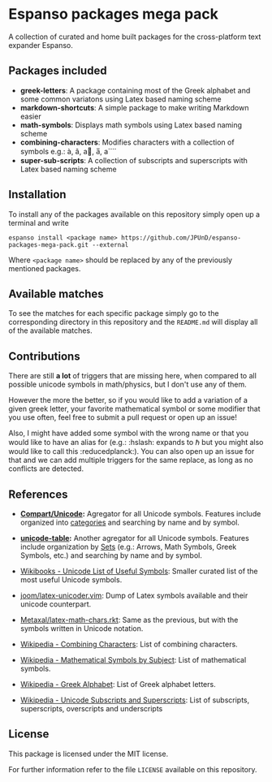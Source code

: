 # Espanso packages mega pack
A collection of curated and home built packages for the cross-platform text expander Espanso.

## Packages included
- **greek-letters**: A package containing most of the Greek alphabet and some common variatons using Latex based naming scheme
- **markdown-shortcuts**: A simple package to make writing Markdown easier
- **math-symbols**: Displays math symbols using Latex based naming scheme
- **combining-characters**: Modifies characters with a collection of symbols e.g.: à, â, a⃗, a̅, a⃜
- **super-sub-scripts**: A collection of subscripts and superscripts with Latex based naming scheme


## Installation
To install any of the packages available on this repository simply open up a terminal and write
```
espanso install <package name> https://github.com/JPUnD/espanso-packages-mega-pack.git --external
```

Where `<package name>` should be replaced by any of the previously mentioned packages.

## Available matches
To see the matches for each specific package simply go to the corresponding directory in this repository and the `README.md` will display all of the available matches.

## Contributions
There are still **a lot** of triggers that are missing here, when compared to all possible unicode symbols in math/physics, but I don't use any of them.

However the more the better, so if you would like to add a variation of a given greek letter, your favorite mathematical symbol or some modifier that you use often, feel free to submit a pull request or open up an issue!

Also, I might have added some symbol with the wrong name or that you would like to have an alias for (e.g.: :hslash: expands to ℏ but you might also would like to call this :reducedplanck:). You can also open up an issue for that and we can add multiple triggers for the same replace, as long as no conflicts are detected.

## References
- **[Compart/Unicode](https://www.compart.com/en/unicode):** Agregator for all Unicode symbols. Features include organized into [categories](https://www.compart.com/en/unicode/category) and searching by name and by symbol.

- **[unicode-table](https://unicode-table.com/en/):** Another agregator for all Unicode symbols. Features include organization by [Sets](https://unicode-table.com/en/sets/) (e.g.: Arrows, Math Symbols, Greek Symbols, etc.) and searching by name and by symbol.

- [Wikibooks - Unicode List of Useful Symbols](https://en.wikibooks.org/wiki/Unicode/List_of_useful_symbols): Smaller curated list of the most useful Unicode symbols.

- [joom/latex-unicoder.vim](https://github.com/joom/latex-unicoder.vim): Dump of Latex symbols available and their unicode counterpart.

- [Metaxal/latex-math-chars.rkt](https://gist.github.com/Metaxal/86be1b733c0f5ad4a0cf6c58cf140436): Same as the previous, but with the symbols written in Unicode notation.

- [Wikipedia - Combining Characters](https://en.wikipedia.org/wiki/Combining_character): List of combining characters.

- [Wikipedia - Mathematical Symbols by Subject](https://en.wikipedia.org/wiki/List_of_mathematical_symbols_by_subject): List of mathematical symbols.

- [Wikipedia - Greek Alphabet](https://en.wikipedia.org/wiki/Greek_alphabet): List of Greek alphabet letters.

- [Wikipedia - Unicode Subscripts and Superscripts](https://en.wikipedia.org/wiki/Unicode_subscripts_and_superscripts): List of subscripts, superscripts, overscripts and underscripts

## License
This package is licensed under the MIT license.

For further information refer to the file `LICENSE` available on this repository.
